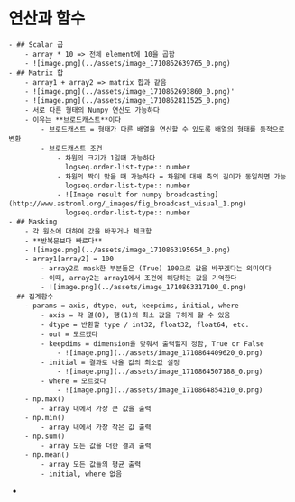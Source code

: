 # 연산과 함수
	- ## Scalar 곱
		- array * 10 => 전체 element에 10을 곱함
		- ![image.png](../assets/image_1710862639765_0.png)
	- ## Matrix 합
		- array1 + array2 => matrix 합과 같음
		- ![image.png](../assets/image_1710862693860_0.png)'
		- ![image.png](../assets/image_1710862811525_0.png)
		- 서로 다른 형태의 Numpy 연산도 가능하다
		- 이유는 **브로드캐스트**이다
			- 브로드캐스트 = 형태가 다른 배열을 연산할 수 있도록 배열의 형태를 동적으로 변환
			- 브로드캐스트 조건
				- 차원의 크기가 1일때 가능하다
				  logseq.order-list-type:: number
				- 차원의 짝이 맞을 때 가능하다 = 차원에 대해 축의 길이가 동일하면 가능
				  logseq.order-list-type:: number
				- ![Image result for numpy broadcasting](http://www.astroml.org/_images/fig_broadcast_visual_1.png)
				  logseq.order-list-type:: number
	- ## Masking
		- 각 원소에 대하여 값을 바꾸거나 체크함
		- **반복문보다 빠르다**
		- ![image.png](../assets/image_1710863195654_0.png)
		- array1[array2] = 100
			- array2로 mask한 부분들은 (True) 100으로 값을 바꾸겠다는 의미이다
			- 이때, array2는 array1에서 조건에 해당하는 값을 기억한다
			- ![image.png](../assets/image_1710863317100_0.png)
	- ## 집계함수
		- params = axis, dtype, out, keepdims, initial, where
			- axis = 각 열(0), 행(1)의 최소 값을 구하게 할 수 있음
			- dtype = 반환할 type / int32, float32, float64, etc.
			- out = 모르겠다
			- keepdims = dimension을 맞춰서 출력할지 정함, True or False
				- ![image.png](../assets/image_1710864409620_0.png)
			- initial = 결과로 나올 값의 최소값 설정
				- ![image.png](../assets/image_1710864507188_0.png)
			- where = 모르겠다
				- ![image.png](../assets/image_1710864854310_0.png)
		- np.max()
			- array 내에서 가장 큰 값을 출력
		- np.min()
			- array 내에서 가장 작은 값 출력
		- np.sum()
			- array 모든 값을 더한 결과 출력
		- np.mean()
			- array 모든 값들의 평균 출력
			- initial, where 없음
-